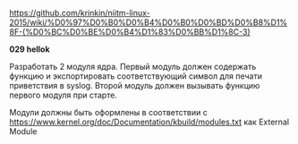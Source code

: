 https://github.com/krinkin/niitm-linux-2015/wiki/%D0%97%D0%B0%D0%B4%D0%B0%D0%BD%D0%B8%D1%8F-(%D0%BC%D0%BE%D0%B4%D1%83%D0%BB%D1%8C-3)

**029 hellok**

Разработать 2 модуля ядра. Первый модуль должен содержать функцию и экспортировать соответствующий символ для печати приветствия в syslog. Второй модуль должен вызывать функцию первого модуля при старте.

Модули должны быть оформлены в соответствии с https://www.kernel.org/doc/Documentation/kbuild/modules.txt как External Module
